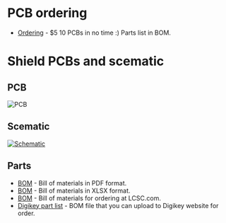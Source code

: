 # PCB ordering
-   [Ordering](https://www.pcbway.com/project/shareproject/WLED_wemos_shield.html) - $5 10 PCBs in no time :) Parts list in BOM.
# Shield PCBs and scematic
## PCB
![PCB](https://github.com/srg74/WLED-wemos-shield/blob/master/resources/Images/WLED_Wemos_top.png)
## Scematic
<a href="https://github.com/srg74/WLED-wemos-shield/blob/master/resources/Images/schematic.pdf">![Schematic](https://github.com/srg74/WLED-wemos-shield/blob/master/resources/Images/schematic.png)</a>
## Parts
-   [BOM](https://github.com/srg74/WLED-wemos-shield/blob/master/resources/BOM.pdf) - Bill of materials in PDF format.
-   [BOM](https://github.com/srg74/WLED-wemos-shield/blob/master/resources/BOM.xlsx) - Bill of materials in XLSX format.
-   [BOM](https://github.com/srg74/WLED-wemos-shield/blob/master/resources/BOM_v2.1_LCSC.xlsx) - Bill of materials for ordering at LCSC.com.
-   [Digikey part list](https://github.com/srg74/WLED-wemos-shield/blob/master/resources/WLED_Wemos_shield_Digikey.csv) - BOM file that you can upload to Digikey website for order.
